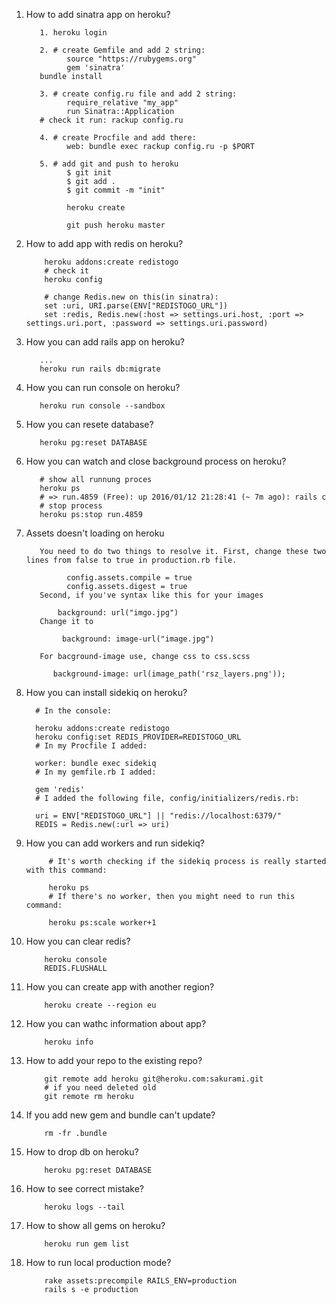 1. How to add sinatra app on heroku?
  
          1. heroku login
          
          2. # create Gemfile and add 2 string:
                source "https://rubygems.org"
                gem 'sinatra'
          bundle install
          
          3. # create config.ru file and add 2 string:
                require_relative "my_app"
                run Sinatra::Application
          # check it run: rackup config.ru
          
          4. # create Procfile and add there:
                web: bundle exec rackup config.ru -p $PORT
                
          5. # add git and push to heroku 
                $ git init
                $ git add .
                $ git commit -m "init"
                
                heroku create
                
                git push heroku master
                
2. How to add app with redis on heroku?
           
           heroku addons:create redistogo
           # check it
           heroku config
           
           # change Redis.new on this(in sinatra):
           set :uri, URI.parse(ENV["REDISTOGO_URL"])
           set :redis, Redis.new(:host => settings.uri.host, :port => settings.uri.port, :password => settings.uri.password)
           
3. How you can add rails app on heroku?
        
          ...
          heroku run rails db:migrate
4. How you can run console on heroku?
  
          heroku run console --sandbox
5. How you can resete database?
          
          heroku pg:reset DATABASE
6. How you can watch and close background process on heroku?
          
          # show all runnung proces
          heroku ps
          # => run.4859 (Free): up 2016/01/12 21:28:41 (~ 7m ago): rails c
          # stop process
          heroku ps:stop run.4859
7. Assets doesn't loading on heroku 
          
          You need to do two things to resolve it. First, change these two lines from false to true in production.rb file.

                config.assets.compile = true
                config.assets.digest = true
          Second, if you've syntax like this for your images

              background: url("imgo.jpg") 
          Change it to

               background: image-url("image.jpg")
               
          For bacground-image use, change css to css.scss
          
             background-image: url(image_path('rsz_layers.png'));
 8. How you can install sidekiq on heroku?
          
          # In the console:

          heroku addons:create redistogo
          heroku config:set REDIS_PROVIDER=REDISTOGO_URL
          # In my Procfile I added:

          worker: bundle exec sidekiq
          # In my gemfile.rb I added:

          gem 'redis'
          # I added the following file, config/initializers/redis.rb:

          uri = ENV["REDISTOGO_URL"] || "redis://localhost:6379/"
          REDIS = Redis.new(:url => uri)
          
9. How you can add workers and run sidekiq?
          
            # It's worth checking if the sidekiq process is really started with this command:

            heroku ps
            # If there's no worker, then you might need to run this command:

            heroku ps:scale worker+1
10. How you can clear redis?
            
            heroku console
            REDIS.FLUSHALL
11. How you can create app with another region?
            
            heroku create --region eu
12. How you can wathc information about app?
            
            heroku info
13. How to add your repo to the existing repo?
            
            git remote add heroku git@heroku.com:sakurami.git
            # if you need deleted old
            git remote rm heroku
14. If you add new gem and bundle can't update?
            
            rm -fr .bundle
15. How to drop db on heroku?
            
            heroku pg:reset DATABASE
16. How to see correct mistake?

            heroku logs --tail
17. How to show all gems on heroku?
            
            heroku run gem list
18. How to run local production mode?
            
            rake assets:precompile RAILS_ENV=production
            rails s -e production
